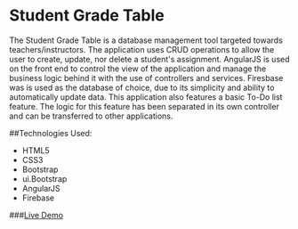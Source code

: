 # Student Grade Table

The Student Grade Table is a database management tool targeted towards teachers/instructors. The application uses CRUD operations to allow the user to create, update, nor delete a student's assignment. AngularJS is used on the front end to control the view of the application and manage the business logic behind it with the use of controllers and services. Firesbase was is used as the database of choice, due to its simplicity and ability to automatically update data. This application also features a basic To-Do list feature. The logic for this feature has been separated in its own controller and can be transferred to other applications.

##Technologies Used:

- HTML5
- CSS3
- Bootstrap
- ui.Bootstrap
- AngularJS
- Firebase


###[Live Demo](https://tmantock.github.io/SGT/)
